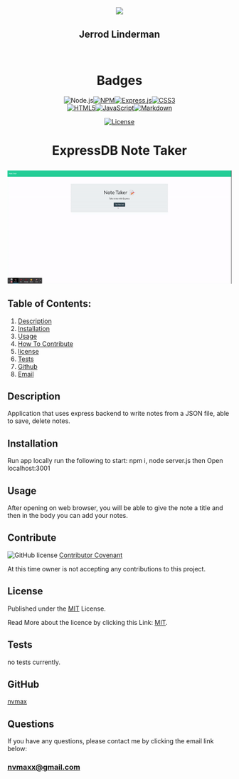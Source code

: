 
  <div id="header" align="center">
  <img src="https://media.giphy.com/media/M9gbBd9nbDrOTu1Mqx/giphy.gif" width="100"/>
  </div>
  <div align="center">
  
  ## Jerrod Linderman

  </div>
  <div align="center">
  <img src="https://komarev.com/ghpvc/?username=nvmax&style=flat-square&color=blue" alt=""/>
  </div>
  
  
  <h1 align="center">Badges</h1>
  <div align="center">
  <div align="center" style="display:block; width:300px; >
  
  [![Node.js](https://img.shields.io/badge/Node.js-blue.svg)](https://badges.greenkeeper.io/Node.js)[![NPM](https://img.shields.io/badge/NPM-orange.svg)](https://badges.greenkeeper.io/NPM)[![Express.js](https://img.shields.io/badge/Express.js-red.svg)](https://badges.greenkeeper.io/Express.js)[![CSS3](https://img.shields.io/badge/CSS3-green.svg)](https://badges.greenkeeper.io/CSS3)[![HTML5](https://img.shields.io/badge/HTML5-orange.svg)](https://badges.greenkeeper.io/HTML5)[![JavaScript](https://img.shields.io/badge/JavaScript-blue.svg)](https://badges.greenkeeper.io/JavaScript)[![Markdown](https://img.shields.io/badge/Markdown-blue.svg)](https://badges.greenkeeper.io/Markdown)

  [![License](https://img.shields.io/badge/License-MIT-blue.svg)](https://opensource.org/licenses/MIT)
  
  
  </div>
  </div>
  
  <h1 align="center">
  
  ExpressDB Note Taker </h1>
 ![image](/public/assets/images/Notes.gif)

  
  
  ## Table of Contents:
  1. [Description](#description)
  2. [Installation](#installation)
  3. [Usage](#usage)
  4. [How To Contribute](#contribute)
  5. [license](#license)
  6. [Tests](#tests)
  7. [Github](#github)
  8. [Email](#questions)

  ## Description
  Application that uses express backend to write notes from a JSON file, able to save, delete notes. 



  ## Installation
  Run app locally run the following to start: npm i, node server.js then Open localhost:3001



  ## Usage
  After opening on web browser, you will be able to give the note a title and then in the body you can add your notes.


 
  ## Contribute
  ![GitHub license](https://img.shields.io/badge/Made%20by-%40nvmax-blue)
  [Contributor Covenant](https://www.contributor-covenant.org/)

  At this time owner is not accepting any contributions to this project.



  ## License

  Published under the [MIT](license.txt) License.
  

  Read More about the licence by clicking this Link: [MIT](https://opensource.org/licenses/MIT).
 

  ## Tests
  no tests currently.



  ## GitHub
  [nvmax](https://github.com/nvmax)

  ## Questions
  If you have any questions, please contact me by clicking the email link below:
  ### [nvmaxx@gmail.com](nvmaxx@gmail.com) 

 
